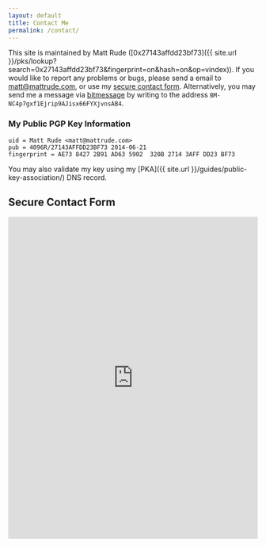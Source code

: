 ```yaml
---
layout: default
title: Contact Me
permalink: /contact/
---
```


This site is maintained by Matt Rude ([0x27143affdd23bf73]({{ site.url }}/pks/lookup?search=0x27143affdd23bf73&fingerprint=on&hash=on&op=vindex)). If you would like to report any problems or bugs, please send a email to <matt@mattrude.com>, or use my <a href="#" onclick='javascript:window.open("https://encrypt.to/matt", "_blank", "toolbar=no, scrollbars=no, resizable=yes, width=800, height=650");'>secure contact form</a>. Alternatively, you may send me a message via [bitmessage](http://bitmessage.org) by writing to the address `BM-NC4p7gxf1Ejrip9AJisx66FYXjvnsAB4`.

### My Public PGP Key Information

    uid = Matt Rude <matt@mattrude.com>
    pub = 4096R/27143AFFDD23BF73 2014-06-21
    fingerprint = AE73 8427 2B91 AD63 5902  320B 2714 3AFF DD23 BF73

You may also validate my key using my [PKA]({{ site.url }}/guides/public-key-association/) DNS record.

## Secure Contact Form

<iframe height="650" width="100%" frameborder="0" src="https://encrypt.mattrude.com/0x27143affdd23bf73"></iframe>
